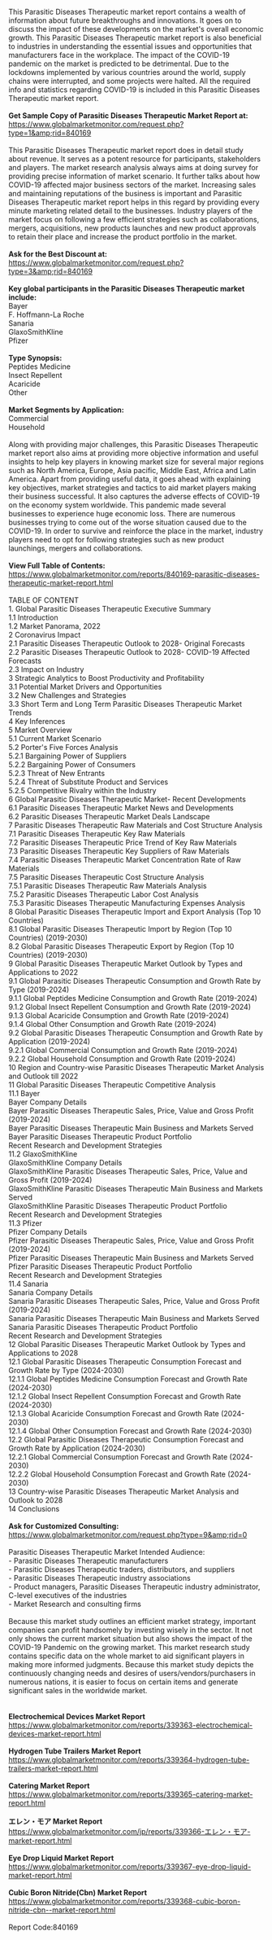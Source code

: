 This Parasitic Diseases Therapeutic market report contains a wealth of information about future breakthroughs and innovations. It goes on to discuss the impact of these developments on the market's overall economic growth. This Parasitic Diseases Therapeutic market report is also beneficial to industries in understanding the essential issues and opportunities that manufacturers face in the workplace. The impact of the COVID-19 pandemic on the market is predicted to be detrimental. Due to the lockdowns implemented by various countries around the world, supply chains were interrupted, and some projects were halted. All the required info and statistics regarding COVID-19 is included in this Parasitic Diseases Therapeutic market report.<br /><br /><strong>Get Sample Copy of Parasitic Diseases Therapeutic Market Report at:</strong><br /><a href="https://www.globalmarketmonitor.com/request.php?type=1&amp;rid=840169">https://www.globalmarketmonitor.com/request.php?type=1&amp;rid=840169</a><br /><br />This Parasitic Diseases Therapeutic market report does in detail study about revenue. It serves as a potent resource for participants, stakeholders and players. The market research analysis always aims at doing survey for providing precise information of market scenario. It further talks about how COVID-19 affected major business sectors of the market. Increasing sales and maintaining reputations of the business is important and Parasitic Diseases Therapeutic market report helps in this regard by providing every minute marketing related detail to the businesses. Industry players of the market focus on following a few efficient strategies such as collaborations, mergers, acquisitions, new products launches and new product approvals to retain their place and increase the product portfolio in the market. <br /><br /><strong>Ask for the Best Discount at:</strong><br /><a href="https://www.globalmarketmonitor.com/request.php?type=3&amp;rid=840169">https://www.globalmarketmonitor.com/request.php?type=3&amp;rid=840169</a><br /><br /><strong>Key global participants in the Parasitic Diseases Therapeutic market include:</strong><br /> Bayer <br />F. Hoffmann-La Roche <br />Sanaria <br />GlaxoSmithKline <br />Pfizer <br /><br /><strong>Type Synopsis:</strong><br />Peptides Medicine <br />Insect Repellent <br />Acaricide <br />Other <br /><br /><strong>Market Segments by Application:</strong><br />Commercial <br />Household <br /><br />Along with providing major challenges, this Parasitic Diseases Therapeutic market report also aims at providing more objective information and useful insights to help key players in knowing market size for several major regions such as North America, Europe, Asia pacific, Middle East, Africa and Latin America. Apart from providing useful data, it goes ahead with explaining key objectives, market strategies and tactics to aid market players making their business successful. It also captures the adverse effects of COVID-19 on the economy system worldwide. This pandemic made several businesses to experience huge economic loss. There are numerous businesses trying to come out of the worse situation caused due to the COVID-19. In order to survive and reinforce the place in the market, industry players need to opt for following strategies such as new product launchings, mergers and collaborations. <br /><br /><strong>View Full Table of Contents:</strong><br /><a href="https://www.globalmarketmonitor.com/reports/840169-parasitic-diseases-therapeutic-market-report.html">https://www.globalmarketmonitor.com/reports/840169-parasitic-diseases-therapeutic-market-report.html</a><br /><br />TABLE OF CONTENT<br />1. Global Parasitic Diseases Therapeutic Executive Summary<br />1.1 Introduction<br />1.2 Market Panorama, 2022<br />2 Coronavirus Impact<br />2.1 Parasitic Diseases Therapeutic Outlook to 2028- Original Forecasts<br />2.2 Parasitic Diseases Therapeutic Outlook to 2028- COVID-19 Affected Forecasts<br />2.3 Impact on Industry<br />3 Strategic Analytics to Boost Productivity and Profitability<br />3.1 Potential Market Drivers and Opportunities<br />3.2 New Challenges and Strategies<br />3.3 Short Term and Long Term Parasitic Diseases Therapeutic Market Trends<br />4 Key Inferences<br />5 Market Overview<br />5.1 Current Market Scenario<br />5.2 Porter's Five Forces Analysis<br />5.2.1 Bargaining Power of Suppliers<br />5.2.2 Bargaining Power of Consumers<br />5.2.3 Threat of New Entrants<br />5.2.4 Threat of Substitute Product and Services<br />5.2.5 Competitive Rivalry within the Industry<br />6 Global Parasitic Diseases Therapeutic Market- Recent Developments<br />6.1 Parasitic Diseases Therapeutic Market News and Developments<br />6.2 Parasitic Diseases Therapeutic Market Deals Landscape<br />7 Parasitic Diseases Therapeutic Raw Materials and Cost Structure Analysis<br />7.1 Parasitic Diseases Therapeutic Key Raw Materials<br />7.2 Parasitic Diseases Therapeutic Price Trend of Key Raw Materials<br />7.3 Parasitic Diseases Therapeutic Key Suppliers of Raw Materials<br />7.4 Parasitic Diseases Therapeutic Market Concentration Rate of Raw Materials<br />7.5 Parasitic Diseases Therapeutic Cost Structure Analysis<br />7.5.1 Parasitic Diseases Therapeutic Raw Materials Analysis<br />7.5.2 Parasitic Diseases Therapeutic Labor Cost Analysis<br />7.5.3 Parasitic Diseases Therapeutic Manufacturing Expenses Analysis<br />8 Global Parasitic Diseases Therapeutic Import and Export Analysis (Top 10 Countries)<br />8.1 Global Parasitic Diseases Therapeutic Import by Region (Top 10 Countries) (2019-2030)<br />8.2 Global Parasitic Diseases Therapeutic Export by Region (Top 10 Countries) (2019-2030)<br />9 Global Parasitic Diseases Therapeutic Market Outlook by Types and Applications to 2022<br />9.1 Global Parasitic Diseases Therapeutic Consumption and Growth Rate by Type (2019-2024)<br />9.1.1 Global Peptides Medicine Consumption and Growth Rate (2019-2024)<br />9.1.2 Global Insect Repellent Consumption and Growth Rate (2019-2024)<br />9.1.3 Global Acaricide Consumption and Growth Rate (2019-2024)<br />9.1.4 Global Other Consumption and Growth Rate (2019-2024)<br />9.2 Global Parasitic Diseases Therapeutic Consumption and Growth Rate by Application (2019-2024)<br />9.2.1  Global Commercial Consumption and Growth Rate (2019-2024)<br />9.2.2  Global Household Consumption and Growth Rate (2019-2024)<br />10 Region and Country-wise Parasitic Diseases Therapeutic Market Analysis and Outlook till 2022<br />11 Global Parasitic Diseases Therapeutic Competitive Analysis<br />11.1 Bayer<br />Bayer Company Details<br />Bayer Parasitic Diseases Therapeutic Sales, Price, Value and Gross Profit (2019-2024)<br />Bayer Parasitic Diseases Therapeutic Main Business and Markets Served<br />Bayer Parasitic Diseases Therapeutic Product Portfolio<br />Recent Research and Development Strategies<br />11.2 GlaxoSmithKline<br />GlaxoSmithKline Company Details<br />GlaxoSmithKline Parasitic Diseases Therapeutic Sales, Price, Value and Gross Profit (2019-2024)<br />GlaxoSmithKline Parasitic Diseases Therapeutic Main Business and Markets Served<br />GlaxoSmithKline Parasitic Diseases Therapeutic Product Portfolio<br />Recent Research and Development Strategies<br />11.3 Pfizer<br />Pfizer Company Details<br />Pfizer Parasitic Diseases Therapeutic Sales, Price, Value and Gross Profit (2019-2024)<br />Pfizer Parasitic Diseases Therapeutic Main Business and Markets Served<br />Pfizer Parasitic Diseases Therapeutic Product Portfolio<br />Recent Research and Development Strategies<br />11.4 Sanaria<br />Sanaria Company Details<br />Sanaria Parasitic Diseases Therapeutic Sales, Price, Value and Gross Profit (2019-2024)<br />Sanaria Parasitic Diseases Therapeutic Main Business and Markets Served<br />Sanaria Parasitic Diseases Therapeutic Product Portfolio<br />Recent Research and Development Strategies<br />12 Global Parasitic Diseases Therapeutic Market Outlook by Types and Applications to 2028<br />12.1 Global Parasitic Diseases Therapeutic Consumption Forecast and Growth Rate by Type (2024-2030)<br />12.1.1 Global Peptides Medicine Consumption Forecast and Growth Rate (2024-2030)<br />12.1.2 Global Insect Repellent Consumption Forecast and Growth Rate (2024-2030)<br />12.1.3 Global Acaricide Consumption Forecast and Growth Rate (2024-2030)<br />12.1.4 Global Other Consumption Forecast and Growth Rate (2024-2030)<br />12.2 Global Parasitic Diseases Therapeutic Consumption Forecast and Growth Rate by Application (2024-2030)<br />12.2.1 Global Commercial Consumption Forecast and Growth Rate (2024-2030)<br />12.2.2 Global Household Consumption Forecast and Growth Rate (2024-2030)<br />13 Country-wise Parasitic Diseases Therapeutic Market Analysis and Outlook to 2028<br />14 Conclusions<br /><br /><strong>Ask for Customized Consulting:</strong><br /><a href="https://www.globalmarketmonitor.com/request.php?type=9&amp;rid=0">https://www.globalmarketmonitor.com/request.php?type=9&amp;rid=0</a><br /><br />Parasitic Diseases Therapeutic Market Intended Audience:<br />- Parasitic Diseases Therapeutic manufacturers<br />- Parasitic Diseases Therapeutic traders, distributors, and suppliers<br />- Parasitic Diseases Therapeutic industry associations<br />- Product managers, Parasitic Diseases Therapeutic industry administrator, C-level executives of the industries<br />- Market Research and consulting firms<br /><br />Because this market study outlines an efficient market strategy, important companies can profit handsomely by investing wisely in the sector. It not only shows the current market situation but also shows the impact of the COVID-19 Pandemic on the growing market. This market research study contains specific data on the whole market to aid significant players in making more informed judgments. Because this market study depicts the continuously changing needs and desires of users/vendors/purchasers in numerous nations, it is easier to focus on certain items and generate significant sales in the worldwide market.<br /><br /><strong><br /></strong><strong>Electrochemical Devices Market Report</strong><br /><a href="https://www.globalmarketmonitor.com/reports/339363-electrochemical-devices-market-report.html">https://www.globalmarketmonitor.com/reports/339363-electrochemical-devices-market-report.html</a><br /><br /><strong>Hydrogen Tube Trailers Market Report</strong><br /><a href="https://www.globalmarketmonitor.com/reports/339364-hydrogen-tube-trailers-market-report.html">https://www.globalmarketmonitor.com/reports/339364-hydrogen-tube-trailers-market-report.html</a><br /><br /><strong>Catering Market Report</strong><br /><a href="https://www.globalmarketmonitor.com/reports/339365-catering-market-report.html">https://www.globalmarketmonitor.com/reports/339365-catering-market-report.html</a><br /><br /><strong>エレン・モア Market Report</strong><br /><a href="https://www.globalmarketmonitor.com/jp/reports/339366-エレン・モア-market-report.html">https://www.globalmarketmonitor.com/jp/reports/339366-エレン・モア-market-report.html</a><br /><br /><strong>Eye Drop Liquid Market Report</strong><br /><a href="https://www.globalmarketmonitor.com/reports/339367-eye-drop-liquid-market-report.html">https://www.globalmarketmonitor.com/reports/339367-eye-drop-liquid-market-report.html</a><br /><br /><strong>Cubic Boron Nitride(Cbn) Market Report</strong><br /><a href="https://www.globalmarketmonitor.com/reports/339368-cubic-boron-nitride-cbn--market-report.html">https://www.globalmarketmonitor.com/reports/339368-cubic-boron-nitride-cbn--market-report.html</a><br /><br />Report Code:840169</p>
